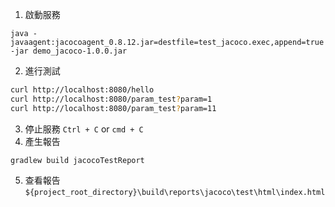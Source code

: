 
1. 啟動服務
```
java -javaagent:jacocoagent_0.8.12.jar=destfile=test_jacoco.exec,append=true -jar demo_jacoco-1.0.0.jar
```
2. 進行測試
```bash
curl http://localhost:8080/hello  
curl http://localhost:8080/param_test?param=1  
curl http://localhost:8080/param_test?param=11
```

3. 停止服務 `Ctrl + C` or `cmd + C`
4. 產生報告
```
gradlew build jacocoTestReport
```
5. 查看報告
`${project_root_directory}\build\reports\jacoco\test\html\index.html`
